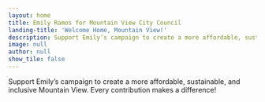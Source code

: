 ```yaml
---
layout: home
title: Emily Ramos for Mountain View City Council
landing-title: 'Welcome Home, Mountain View!'
description: Support Emily’s campaign to create a more affordable, sustainable, and inclusive Mountain View. Every contribution makes a difference! 
image: null
author: null
show_tile: false
---
```


Support Emily’s campaign to create a more affordable, sustainable, and inclusive Mountain View. Every contribution makes a difference! 